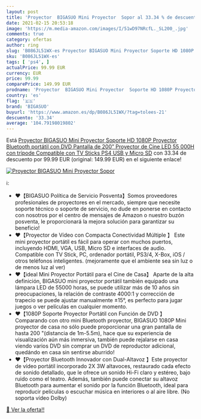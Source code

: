 ```yaml
---
layout: post
title: 'Proyector  BIGASUO Mini Proyector  Sopor al 33.34 % de descuento'
date: 2021-02-15 20:53:18
image: 'https://m.media-amazon.com/images/I/51wD97NRcfL._SL200_.jpg'
comments: true
category: ofertas
author: ring
slug: 'B086JL51WX-es Proyector BIGASUO Mini Proyector Soporte HD 1080P...'
sku: 'B086JL51WX-es'
tags: [ 'ps4', ]
actualPrice: 99.99 EUR
currency: EUR
price: 99.99
comparePrice: 149.99 EUR
prodname: 'Proyector  BIGASUO Mini Proyector  Soporte HD 1080P Proyector Bluetooth portátil con DVD  Pantalla de 200”  Proyector de Cine LED 55 000H con trípode  Compatible con TV Sticks  PS4  USB y Micro SD'
country: 'es'
flag: '🇪🇸'
brand: 'BIGASUO'
buyurl: 'https://www.amazon.es/dp/B086JL51WX/?tag=tolees-21'
descuento: '33.34'
average: '104.79198019802'
---
```


Está [Proyector  BIGASUO Mini Proyector  Soporte HD 1080P Proyector Bluetooth portátil con DVD  Pantalla de 200”  Proyector de Cine LED 55 000H con trípode  Compatible con TV Sticks  PS4  USB y Micro SD](https://www.amazon.es/dp/B086JL51WX/?tag=tolees-21) con 33.34 de descuento por 99.99 EUR (original: 149.99 EUR) en el siguiente enlace!

[![Proyector  BIGASUO Mini Proyector  Sopor](https://m.media-amazon.com/images/I/51wD97NRcfL._SL200_.jpg)](https://www.amazon.es/dp/B086JL51WX/?tag=tolees-21)

ℹ️:

- ❤【BIGASUO Política de Servicio Posventa】Somos proveedores profesionales de proyectores en el mercado, siempre que necesite soporte técnico o soporte de servicio, no dude en ponerse en contacto con nosotros por el centro de mensajes de Amazon o nuestro buzón posventa, le proporcionará la mejora solución para garantizar su beneficio!
- ❤【Proyector de Vídeo con Compacta Conectividad Múltiple 】 Este mini proyector portátil es fácil para operar con muchos puertos, incluyendo HDMI, VGA, USB, Micro SD e interfaces de audio. Compatible con TV Stick, PC, ordenador portátil, PS3/4, X-Box, iOS / otros teléfonos inteligentes. (mejoramente que el ambiente sea sin luz o de menos luz al ver)
- ❤【ideal Mini Proyector Portátil para el Cine de Casa】 Aparte de la alta definición, BIGASUO mini proyector portátil también equipado una lámpara LED de 55000 horas, se puede utilizar más de 10 años sin preocupaciones, la relación de contraste 4000:1 y corrección de trapecio se puede ajustar manualmente ±15°, es perfecto para jugar juegos o ver películas en cualquier momento.
- ❤【1080P Soporte Proyector Portátil con Función de DVD 】 Comparando con otro mini Bluetooth proyector, BIGASUO 1080P Mini proyector de casa no sólo puede proporcionar una gran pantalla de hasta 200 "(distancia de 1m-5.5m), hace que su experiencia de visualización aún más inmersiva, también puede rejalarse en casa viendo varios DVD sin comprar un DVD de reproductor adicional, quedándo en casa sin sentirse aburrido!
- ❤【Proyector Bluetooth Innovador con Dual-Altavoz 】Este proyector de vídeo portátil incorporado 2X 3W altavoces, restaurado cada efecto de sonido detallado, que le ofrece un sonido Hi-Fi claro y estéreo, bajo ruido como el teatro. Además, también puede conectar su altavoz Bluetooth para aumentar el sonido por la función Bluetooth, ideal para reproducir películas o escuchar música en interiores o al aire libre. (No soporta vídeo Dolby)

[🛒 Ver la oferta!!](https://www.amazon.es/dp/B086JL51WX/?tag=tolees-21)
